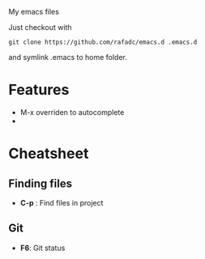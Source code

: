 My emacs files

Just checkout with

```
git clone https://github.com/rafadc/emacs.d .emacs.d
```

and symlink .emacs to home folder.

# Features

- M-x overriden to autocomplete
- 

# Cheatsheet

## Finding files

- **C-p** : Find files in project

## Git

- **F6**: Git status
